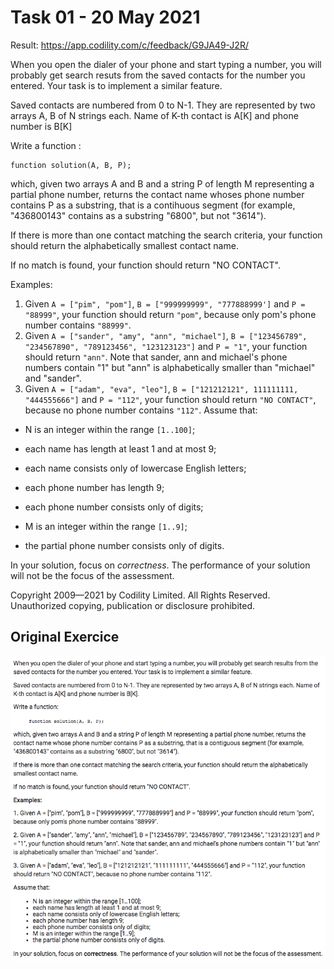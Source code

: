 # Task 01 - 20 May 2021
Result: https://app.codility.com/c/feedback/G9JA49-J2R/

When you open the dialer of your phone and start typing a number, you will probably get search resuts from the saved contacts for the number you entered. Your task is to implement a similar feature.

Saved contacts are numbered from 0 to N-1. They are represented by two arrays A, B of N strings each. Name of K-th contact is A[K] and phone number is B[K]

Write a function :
```
function solution(A, B, P);
```
which, given two arrays A and B and a string P of length M representing a partial phone number, returns the contact name whoses phone number contains P as a substring, that is a contihuous segment (for example, "436800143" contains as a substring "6800", but not "3614").

If there is more than one contact matching the search criteria, your function should return the alphabetically smallest contact name.

If no match is found, your function should return "NO CONTACT".

Examples:
1. Given `A = ["pim", "pom"]`, `B = ["999999999", "777888999']` and `P = "88999"`, your function should return `"pom"`,
because only pom's phone number contains `"88999"`.
2. Given `A = ["sander", "amy", "ann", "michael"]`, `B = ["123456789", "234567890", "789123456", "123123123"]` and `P = "1"`, your function should return `"ann"`. Note that sander, ann and michael's phone numbers contain "1" but "ann" is alphabetically smaller than "michael" and "sander".
3. Given `A = ["adam", "eva", "leo"]`, `B = ["121212121", 111111111, "444555666"]` and `P = "112"`, your function
should return `"NO CONTACT"`, because no phone number contains `"112"`.
Assume that:

* N is an integer within the range `[1..100]`;

* each name has length at least 1 and at most 9;

* each name consists only of lowercase English letters;

* each phone number has length 9;

* each phone number consists only of digits;

* M is an integer within the range `[1..9]`;

* the partial phone number consists only of digits.


In your solution, focus on *correctness*. The performance of your solution will not be the focus of the assessment.

Copyright 2009—2021 by Codility Limited. All Rights Reserved. Unauthorized copying, publication or disclosure prohibited.

## Original Exercice
![](./task-01.png)